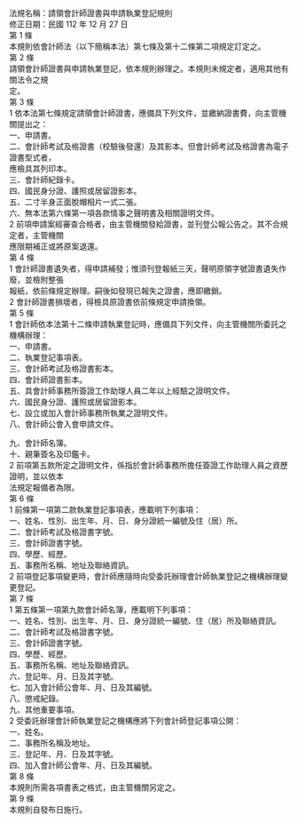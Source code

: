 法規名稱：請領會計師證書與申請執業登記規則  
修正日期：民國 112 年 12 月 27 日  
第 1 條  
本規則依會計師法（以下簡稱本法）第七條及第十二條第二項規定訂定之。  
第 2 條  
請領會計師證書與申請執業登記，依本規則辦理之。本規則未規定者，適用其他有關法令之規  
定。  
第 3 條  
1 依本法第七條規定請領會計師證書，應備具下列文件，並繳納證書費，向主管機關提出之：  
一、申請書。  
二、會計師考試及格證書（校驗後發還）及其影本。但會計師考試及格證書為電子證書型式者，  
應檢具其列印本。  
三、會計師紀錄卡。  
四、國民身分證、護照或居留證影本。  
五、二寸半身正面脫帽相片一式二張。  
六、無本法第六條第一項各款情事之聲明書及相關證明文件。  
2 前項申請案經審查合格者，由主管機關發給證書，並刊登公報公告之。其不合規定者，主管機關  
應限期補正或將原案退還。  
第 4 條  
1 會計師證書遺失者，得申請補發；惟須刊登報紙三天，聲明原領字號證書遺失作廢，並檢附整張  
報紙，依前條規定辦理。嗣後如發現已報失之證書，應即繳銷。  
2 會計師證書損壞者，得檢具原證書依前條規定申請換領。  
第 5 條  
1 會計師依本法第十二條申請執業登記時，應備具下列文件，向主管機關所委託之機構辦理：  
一、申請書。  
二、執業登記事項表。  
三、會計師考試及格證書影本。  
四、會計師證書影本。  
五、具會計師事務所簽證工作助理人員二年以上經驗之證明文件。  
六、國民身分證、護照或居留證影本。  
七、設立或加入會計師事務所執業之證明文件。  
八、會計師公會入會申請文件。  


九、會計師名簿。  
十、親筆簽名及印鑑卡。  
2 前項第五款所定之證明文件，係指於會計師事務所擔任簽證工作助理人員之資歷證明，並以依本  
法規定報備者為限。  
第 6 條  
1 前條第一項第二款執業登記事項表，應載明下列事項：  
一、姓名、性別、出生年、月、日、身分證統一編號及住（居）所。  
二、會計師考試及格證書字號。  
三、會計師證書字號。  
四、學歷、經歷。  
五、事務所名稱、地址及聯絡資訊。  
2 前項登記事項變更時，會計師應隨時向受委託辦理會計師執業登記之機構辦理變更登記。  
第 7 條  
1 第五條第一項第九款會計師名簿，應載明下列事項：  
一、姓名、性別、出生年、月、日、身分證統一編號、住（居）所及聯絡資訊。  
二、會計師考試及格證書字號。  
三、會計師證書字號。  
四、學歷、經歷。  
五、事務所名稱、地址及聯絡資訊。  
六、登記年、月、日及其字號。  
七、加入會計師公會年、月、日及其編號。  
八、懲戒紀錄。  
九、其他重要事項。  
2 受委託辦理會計師執業登記之機構應將下列會計師登記事項公開：  
一、姓名。  
二、事務所名稱及地址。  
三、登記年、月、日及其字號。  
四、加入會計師公會年、月、日及其編號。  
第 8 條  
本規則所需各項書表之格式，由主管機關另定之。  
第 9 條  
本規則自發布日施行。  



